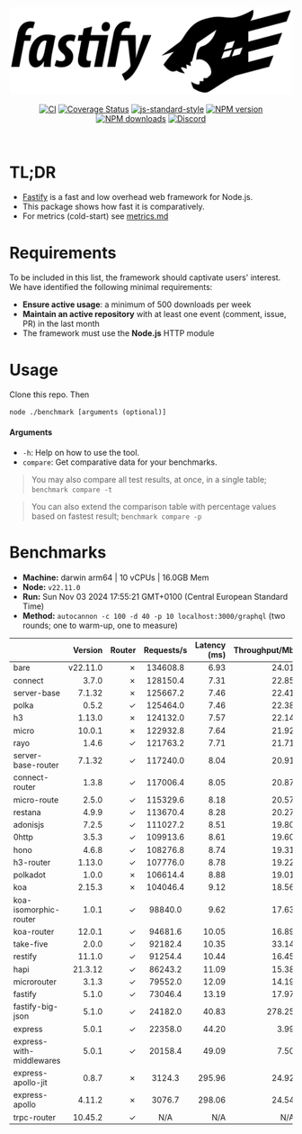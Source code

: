 <div align="center">
  <img src="https://github.com/fastify/graphics/raw/HEAD/fastify-landscape-outlined.svg" width="650" height="auto"/>
</div>

<div align="center">

[![CI](https://github.com/fastify/fastify/workflows/ci/badge.svg)](https://github.com/fastify/fastify/actions/workflows/ci.yml)
[![Coverage Status](https://coveralls.io/repos/github/fastify/fastify/badge.svg?branch=master)](https://coveralls.io/github/fastify/fastify?branch=master)
[![js-standard-style](https://img.shields.io/badge/code%20style-standard-brightgreen.svg?style=flat)](http://standardjs.com/)
[![NPM version](https://img.shields.io/npm/v/fastify.svg?style=flat)](https://www.npmjs.com/package/fastify)
[![NPM downloads](https://img.shields.io/npm/dm/fastify.svg?style=flat)](https://www.npmjs.com/package/fastify) [![Discord](https://img.shields.io/discord/725613461949906985)](https://discord.gg/fastify)

</div>
<br />

# TL;DR

* [Fastify](https://github.com/fastify/fastify) is a fast and low overhead web framework for Node.js.
* This package shows how fast it is comparatively.
* For metrics (cold-start) see [metrics.md](./METRICS.md)

# Requirements

To be included in this list, the framework should captivate users' interest. We have identified the following minimal requirements:
- **Ensure active usage**: a minimum of 500 downloads per week
- **Maintain an active repository** with at least one event (comment, issue, PR) in the last month
- The framework must use the **Node.js** HTTP module

# Usage

Clone this repo. Then 

```
node ./benchmark [arguments (optional)]
```

#### Arguments

* `-h`: Help on how to use the tool.
* `compare`: Get comparative data for your benchmarks.

> You may also compare all test results, at once, in a single table; `benchmark compare -t`

> You can also extend the comparison table with percentage values based on fastest result; `benchmark compare -p`
# Benchmarks

* __Machine:__ darwin arm64 | 10 vCPUs | 16.0GB Mem
* __Node:__ `v22.11.0`
* __Run:__ Sun Nov 03 2024 17:55:21 GMT+0100 (Central European Standard Time)
* __Method:__ `autocannon -c 100 -d 40 -p 10 localhost:3000/graphql` (two rounds; one to warm-up, one to measure)

|                          | Version  | Router | Requests/s | Latency (ms) | Throughput/Mb |
| :--                      | --:      | --:    | :-:        | --:          | --:           |
| bare                     | v22.11.0 | ✗      | 134608.8   | 6.93         | 24.01         |
| connect                  | 3.7.0    | ✗      | 128150.4   | 7.31         | 22.85         |
| server-base              | 7.1.32   | ✗      | 125667.2   | 7.46         | 22.41         |
| polka                    | 0.5.2    | ✓      | 125464.0   | 7.46         | 22.38         |
| h3                       | 1.13.0   | ✗      | 124132.0   | 7.57         | 22.14         |
| micro                    | 10.0.1   | ✗      | 122932.8   | 7.64         | 21.92         |
| rayo                     | 1.4.6    | ✓      | 121763.2   | 7.71         | 21.71         |
| server-base-router       | 7.1.32   | ✓      | 117240.0   | 8.04         | 20.91         |
| connect-router           | 1.3.8    | ✓      | 117006.4   | 8.05         | 20.87         |
| micro-route              | 2.5.0    | ✓      | 115329.6   | 8.18         | 20.57         |
| restana                  | 4.9.9    | ✓      | 113670.4   | 8.28         | 20.27         |
| adonisjs                 | 7.2.5    | ✓      | 111027.2   | 8.51         | 19.80         |
| 0http                    | 3.5.3    | ✓      | 109913.6   | 8.61         | 19.60         |
| hono                     | 4.6.8    | ✓      | 108276.8   | 8.74         | 19.31         |
| h3-router                | 1.13.0   | ✓      | 107776.0   | 8.78         | 19.22         |
| polkadot                 | 1.0.0    | ✗      | 106614.4   | 8.88         | 19.01         |
| koa                      | 2.15.3   | ✗      | 104046.4   | 9.12         | 18.56         |
| koa-isomorphic-router    | 1.0.1    | ✓      | 98840.0    | 9.62         | 17.63         |
| koa-router               | 12.0.1   | ✓      | 94681.6    | 10.05        | 16.89         |
| take-five                | 2.0.0    | ✓      | 92182.4    | 10.35        | 33.14         |
| restify                  | 11.1.0   | ✓      | 91254.4    | 10.44        | 16.45         |
| hapi                     | 21.3.12  | ✓      | 86243.2    | 11.09        | 15.38         |
| microrouter              | 3.1.3    | ✓      | 79552.0    | 12.09        | 14.19         |
| fastify                  | 5.1.0    | ✓      | 73046.4    | 13.19        | 17.97         |
| fastify-big-json         | 5.1.0    | ✓      | 24182.0    | 40.83        | 278.25        |
| express                  | 5.0.1    | ✓      | 22358.0    | 44.20        | 3.99          |
| express-with-middlewares | 5.0.1    | ✓      | 20158.4    | 49.09        | 7.50          |
| express-apollo-jit       | 0.8.7    | ✗      | 3124.3     | 295.96       | 24.92         |
| express-apollo           | 4.11.2   | ✗      | 3076.7     | 298.06       | 24.54         |
| trpc-router              | 10.45.2  | ✓      | N/A        | N/A          | N/A           |
